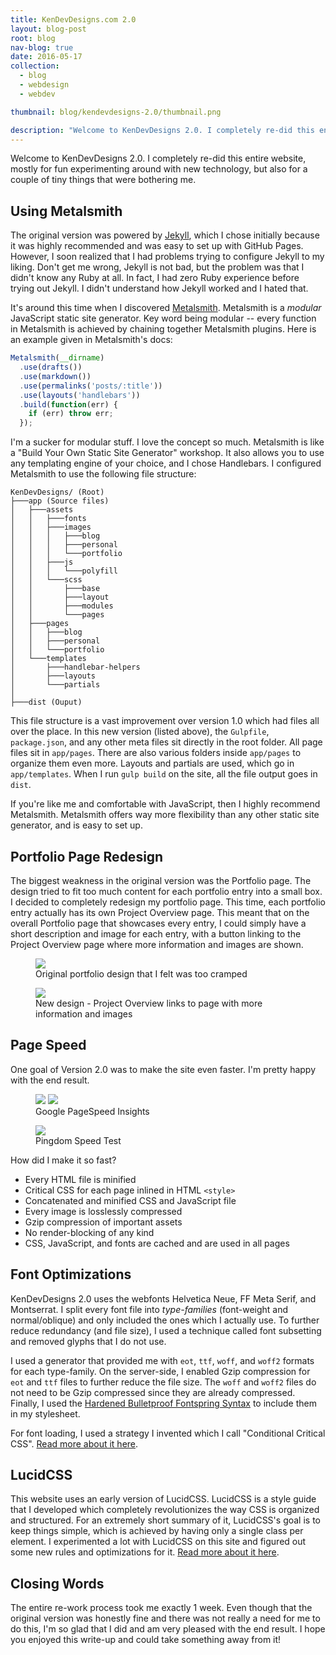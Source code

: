 ```yaml
---
title: KenDevDesigns.com 2.0
layout: blog-post
root: blog
nav-blog: true
date: 2016-05-17
collection:
  - blog
  - webdesign
  - webdev

thumbnail: blog/kendevdesigns-2.0/thumbnail.png

description: "Welcome to KenDevDesigns 2.0. I completely re-did this entire website, mostly for fun experimenting around with new technology, but also for a couple of tiny things that were bothering me."
---
```



Welcome to KenDevDesigns 2.0. I completely re-did this entire website, mostly for fun experimenting around with new technology, but also for a couple of tiny things that were bothering me.

## Using Metalsmith

The original version was powered by [Jekyll](https://jekyllrb.com/), which I chose initially because it was highly recommended and was easy to set up with GitHub Pages. However, I soon realized that I had problems trying to configure Jekyll to my liking. Don't get me wrong, Jekyll is not bad, but the problem was that I didn't know any Ruby at all. In fact, I had zero Ruby experience before trying out Jekyll. I didn't understand how Jekyll worked and I hated that.

It's around this time when I discovered [Metalsmith](http://metalsmith.io). Metalsmith is a *modular* JavaScript static site generator. Key word being modular -- every function in Metalsmith is achieved by chaining together Metalsmith plugins. Here is an example given in Metalsmith's docs:

```js
Metalsmith(__dirname)
  .use(drafts())
  .use(markdown())
  .use(permalinks('posts/:title'))
  .use(layouts('handlebars'))
  .build(function(err) {
    if (err) throw err;
  });
```

I'm a sucker for modular stuff. I love the concept so much. Metalsmith is like a "Build Your Own Static Site Generator" workshop. It also allows you to use any templating engine of your choice, and I chose Handlebars. I configured Metalsmith to use the following file structure:

```
KenDevDesigns/ (Root)
├───app (Source files)
│   ├───assets
│   │   ├───fonts
│   │   ├───images
│   │   │   ├───blog
│   │   │   ├───personal
│   │   │   └───portfolio
│   │   ├───js
│   │   │   └───polyfill
│   │   └───scss
│   │       ├───base
│   │       ├───layout
│   │       ├───modules
│   │       └───pages
│   ├───pages
│   │   ├───blog
│   │   ├───personal
│   │   └───portfolio
│   └───templates
│       ├───handlebar-helpers
│       ├───layouts
│       └───partials
│ 
├───dist (Ouput)
```

This file structure is a vast improvement over version 1.0 which had files all over the place. In this new version (listed above), the `Gulpfile`, `package.json`, and any other meta files sit directly in the root folder. All page files sit in `app/pages`. There are also various folders inside `app/pages` to organize them even more. Layouts and partials are used, which go in `app/templates`. When I run `gulp build` on the site, all the file output goes in `dist`.


If you're like me and comfortable with JavaScript, then I highly recommend Metalsmith. Metalsmith offers way more flexibility than any other static site generator, and is easy to set up.

## Portfolio Page Redesign

The biggest weakness in the original version was the Portfolio page. The design tried to fit too much content for each portfolio entry into a small box. I decided to completely redesign my portfolio page. This time, each portfolio entry actually has its own Project Overview page. This meant that on the overall Portfolio page that showcases every entry, I could simply have a short description and image for each entry, with a button linking to the Project Overview page where more information and images are shown.

<figure>
<img src="/assets/images/blog/kendevdesigns-2.0/portfolio-old.png">
<figcaption>Original portfolio design that I felt was too cramped</figcaption>
</figure>

<figure>
<img src="/assets/images/blog/kendevdesigns-2.0/portfolio-new.png">
<figcaption>New design - Project Overview links to page with more information and images</figcaption>
</figure>

## Page Speed

One goal of Version 2.0 was to make the site even faster. I'm pretty happy with the end result.

<figure>
<img src="/assets/images/blog/kendevdesigns-2.0/pagespeed-mobile.jpg">
<img src="/assets/images/blog/kendevdesigns-2.0/pagespeed-desktop.jpg">
<figcaption>Google PageSpeed Insights</figcaption>
</figure>

<figure>
<img src="/assets/images/blog/kendevdesigns-2.0/pingdom.jpg">
<figcaption>Pingdom Speed Test</figcaption>
</figure>


How did I make it so fast?
* Every HTML file is minified
* Critical CSS for each page inlined in HTML `<style>`
* Concatenated and minified CSS and JavaScript file
* Every image is losslessly compressed
* Gzip compression of important assets
* No render-blocking of any kind
* CSS, JavaScript, and fonts are cached and are used in all pages

## Font Optimizations

KenDevDesigns 2.0 uses the webfonts Helvetica Neue, FF Meta Serif, and Montserrat. I split every font file into *type-families* (font-weight and normal/oblique) and only included the ones which I actually use. To further reduce redundancy (and file size), I used a technique called font subsetting and removed glyphs that I do not use.


I used a generator that provided me with `eot`, `ttf`, `woff`, and `woff2` formats for each type-family. On the server-side, I enabled Gzip compression for `eot` and `ttf` files to further reduce the file size. The `woff` and `woff2` files do not need to be Gzip compressed since they are already compressed. Finally, I used the [Hardened Bulletproof Fontspring Syntax](http://blog.fontspring.com/2011/02/further-hardening-of-the-bulletproof-syntax/) to include them in my stylesheet. 


For font loading, I used a strategy I invented which I call "Conditional Critical CSS". [Read more about it here](http://kendevdesigns.com/blog/conditional-critical-css).

## LucidCSS


This website uses an early version of LucidCSS. LucidCSS is a style guide that I developed which completely revolutionizes the way CSS is organized and structured. For an extremely short summary of it, LucidCSS's goal is to keep things simple, which is achieved by having only a single class per element. I experimented a lot with LucidCSS on this site and figured out some new rules and optimizations for it. [Read more about it here](http://lucidcss.io).

## Closing Words

The entire re-work process took me exactly 1 week. Even though that the original version was honestly fine and there was not really a need for me to do this, I'm so glad that I did and am very pleased with the end result. I hope you enjoyed this write-up and could take something away from it!
